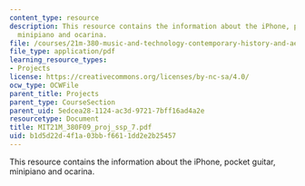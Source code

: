 ```yaml
---
content_type: resource
description: This resource contains the information about the iPhone, pocket guitar,
  minipiano and ocarina.
file: /courses/21m-380-music-and-technology-contemporary-history-and-aesthetics-fall-2009/b1d5d22d4f1a03bbf6611dd2e2b25457_MIT21M_380F09_proj_ssp_7.pdf
file_type: application/pdf
learning_resource_types:
- Projects
license: https://creativecommons.org/licenses/by-nc-sa/4.0/
ocw_type: OCWFile
parent_title: Projects
parent_type: CourseSection
parent_uid: 5edcea28-1124-ac3d-9721-7bff16ad4a2e
resourcetype: Document
title: MIT21M_380F09_proj_ssp_7.pdf
uid: b1d5d22d-4f1a-03bb-f661-1dd2e2b25457
---
```

This resource contains the information about the iPhone, pocket guitar, minipiano and ocarina.